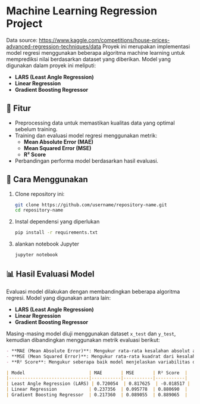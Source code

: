 # Machine Learning Regression Project

Data source: https://www.kaggle.com/competitions/house-prices-advanced-regression-techniques/data
Proyek ini merupakan implementasi model regresi menggunakan beberapa algoritma machine learning untuk memprediksi nilai berdasarkan dataset yang diberikan. Model yang digunakan dalam proyek ini meliputi:
- **LARS (Least Angle Regression)**
- **Linear Regression**
- **Gradient Boosting Regressor**

## 📌 Fitur
- Preprocessing data untuk memastikan kualitas data yang optimal sebelum training.
- Training dan evaluasi model regresi menggunakan metrik:
  - **Mean Absolute Error (MAE)**
  - **Mean Squared Error (MSE)**
  - **R² Score**
- Perbandingan performa model berdasarkan hasil evaluasi.

## 🚀 Cara Menggunakan
1. Clone repository ini:
   ```bash
   git clone https://github.com/username/repository-name.git
   cd repository-name
2. Instal dependensi yang diperlukan
   ```bash
   pip install -r requirements.txt
3. alankan notebook Jupyter
    ```bash
   jupyter notebook

## 📊 Hasil Evaluasi Model
Evaluasi model dilakukan dengan membandingkan beberapa algoritma regresi. Model yang digunakan antara lain:

- **LARS (Least Angle Regression)**
- **Linear Regression**
- **Gradient Boosting Regressor**

Masing-masing model diuji menggunakan dataset `x_test` dan `y_test`, kemudian dibandingkan menggunakan metrik evaluasi berikut:

```md
- **MAE (Mean Absolute Error)**: Mengukur rata-rata kesalahan absolut antara prediksi dan nilai sebenarnya.
- **MSE (Mean Squared Error)**: Mengukur rata-rata kuadrat dari kesalahan prediksi, memberikan penalti lebih besar pada kesalahan yang lebih besar.
- **R² Score**: Mengukur seberapa baik model menjelaskan variabilitas data, dengan nilai 1 menunjukkan model yang sempurna.

| Model                        | MAE       | MSE       | R² Score  |
|------------------------------|-----------|-----------|-----------|
| Least Angle Regression (LARS) | 0.720054  | 0.817625  | -0.018517 |
| Linear Regression            | 0.237356  | 0.095778  | 0.880690  |
| Gradient Boosting Regressor  | 0.217360  | 0.089055  | 0.889065  |

